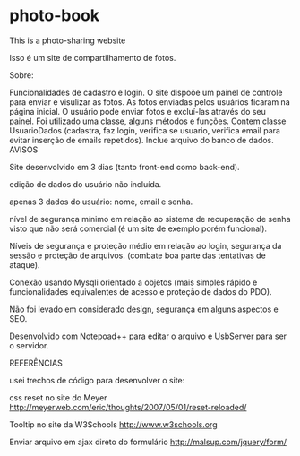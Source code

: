 # photo-book


This is a photo-sharing website  

Isso é um site de compartilhamento de fotos.

Sobre: 

Funcionalidades de cadastro e login.
O site dispoõe um painel de controle para enviar e visulizar as fotos. As fotos enviadas pelos usuários ficaram na página inicial.
O usuário pode enviar fotos e excluí-las através do seu painel.
Foi utilizado uma classe, alguns métodos e funções.
Contem classe UsuarioDados (cadastra, faz login, verifica se usuario, verifica email para evitar inserção de emails repetidos).
Inclue arquivo do banco de dados.
AVISOS

Site  desenvolvido em 3 dias (tanto front-end como back-end).

edição de dados do usuário não incluída.

apenas 3 dados do usuário: nome, email e senha.

nível de segurança mínimo em relação ao sistema de recuperação de senha visto que não será comercial 
(é um site de exemplo porém funcional).

Níveis de segurança e proteção médio em relação ao login, segurança da sessão e proteção de arquivos. (combate boa parte das tentativas de ataque).

Conexão usando Mysqli orientado a objetos (mais simples rápido e funcionalidades equivalentes de acesso e proteção de dados do PDO).

Não foi levado em considerado design, segurança em alguns aspectos e SEO.

Desenvolvido com Notepoad++ para editar o arquivo  e UsbServer para ser o servidor.


REFERÊNCIAS

usei trechos de código para desenvolver o site:

css reset no site do Meyer http://meyerweb.com/eric/thoughts/2007/05/01/reset-reloaded/ 


Tooltip no site da W3Schools http://www.w3schools.org


Enviar arquivo em ajax direto do formulário http://malsup.com/jquery/form/








